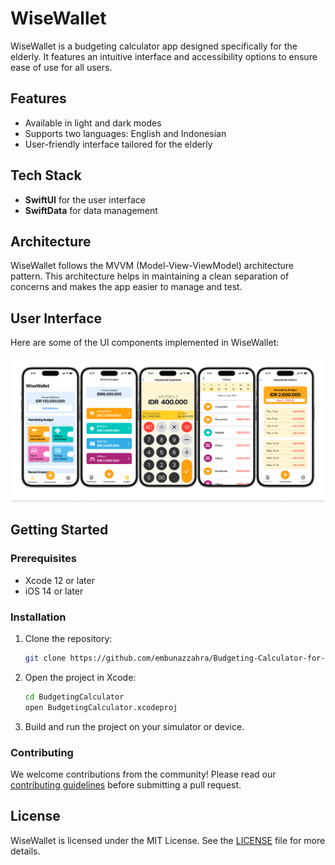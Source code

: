 
# WiseWallet

WiseWallet is a budgeting calculator app designed specifically for the elderly. It features an intuitive interface and accessibility options to ensure ease of use for all users.

## Features

- Available in light and dark modes
- Supports two languages: English and Indonesian
- User-friendly interface tailored for the elderly

## Tech Stack

- **SwiftUI** for the user interface
- **SwiftData** for data management

## Architecture

WiseWallet follows the MVVM (Model-View-ViewModel) architecture pattern. This architecture helps in maintaining a clean separation of concerns and makes the app easier to manage and test.

## User Interface

Here are some of the UI components implemented in WiseWallet:

![Project UI](mockup_wise_wallet.png)

## Getting Started

### Prerequisites

- Xcode 12 or later
- iOS 14 or later

### Installation

1. Clone the repository:
   ```bash
   git clone https://github.com/embunazzahra/Budgeting-Calculator-for-Ederly.git
   ```

2. Open the project in Xcode:
   ```bash
   cd BudgetingCalculator
   open BudgetingCalculator.xcodeproj
   ```

3. Build and run the project on your simulator or device.

### Contributing

We welcome contributions from the community! Please read our [contributing guidelines](CONTRIBUTING.md) before submitting a pull request.

## License

WiseWallet is licensed under the MIT License. See the [LICENSE](LICENSE) file for more details.
